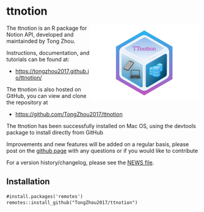 # ttnotion

<a href="https://tongzhou2017.github.io/ttnotion/"><img src="https://github.com/TongZhou2017/ttnotion/blob/main/docs/ttnotion_logo.png" height="200" align="right" /></a>

The ttnotion is an R package for Notion API, developed and maintainded by Tong Zhou.

Instructions, documentation, and tutorials can be found at:

* https://tongzhou2017.github.io/ttnotion/

The ttnotion is also hosted on GitHub, you can view and clone the repository at

* https://github.com/TongZhou2017/ttnotion

The ttnotion has been successfully installed on Mac OS, using the devtools package to install directly from GitHub

Improvements and new features will be added on a regular basis, please post on the [github page](https://github.com/TongZhou2017/ttnotion) with any questions or if you would like to contribute

For a version history/changelog, please see the [NEWS file]().

## Installation

```{r}
#install.packages('remotes')
remotes::install_github("TongZhou2017/ttnotion")
```
